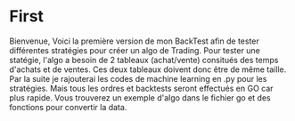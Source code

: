 # First
Bienvenue,
Voici la première version de mon BackTest afin de tester différentes stratégies pour créer un algo de Trading.
Pour tester une statégie, l'algo a besoin de 2 tableaux (achat/vente) consitués des temps d'achats et de ventes.
Ces deux tableaux doivent donc être de même taille.
Par la suite je rajouterai les codes de machine learning en .py pour les stratégies.
Mais tous les ordres et backtests seront effectués en GO car plus rapide.
Vous trouverez un exemple d'algo dans le fichier go et des fonctions pour convertir la data.

